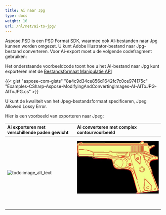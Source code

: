 ```yaml
---
title: Ai naar Jpg
type: docs
weight: 10
url: /nl/net/ai-to-jpg/
---
```


Aspose.PSD is een PSD Format SDK, waarmee ook AI-bestanden naar Jpg kunnen worden omgezet. U kunt Adobe Illustrator-bestand naar Jpg-bestand converteren. Voor Ai-export moet u de volgende codefragment gebruiken:


Het onderstaande voorbeeldcode toont hoe u het AI-bestand naar Jpg kunt exporteren met de [Bestandsformaat Manipulatie API](/psd/nl/net/manipulate-different-image-file-formats/)

{{< gist "aspose-com-gists" "8a4c9d34ce856d1642fc7c0ce974175c" "Examples-CSharp-Aspose-ModifyingAndConvertingImages-AI-AIToJPG-AIToJPG.cs" >}}


U kunt de kwaliteit van het Jpeg-bestandsformaat specificeren, Jpeg Allowed Lossy Error.

Hier is een voorbeeld van exporteren naar Jpeg:


|**Ai exporteren met verschillende paden gewicht**|**Ai converteren met complex contourvoorbeeld**|
| :- | :- |
|![todo:image_alt_text](ai-to-jpg_1)|<p>![todo:image_alt_text](ai-to-jpg_2.jpg)</p><p> </p>|
